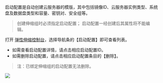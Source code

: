 启动配置是自动创建云服务器的模版，其中包括镜像ID、云服务器实例类型、系统盘及数据盘类型和容量、密钥对、安全组等。

>创建伸缩组时必须指定启动配置；
> 启动配置一经创建后其属性将不能编辑。

打开 [弹性伸缩控制台](http://console.tce.fsphere.cn/autoscaling/config)，选择导航条的【启动配置】即可查看列表。
- 如需查看启动配置详情，请点击相应启动配置ID。
- 如需删除启动配置，请点击相应启动配置条目的【删除】。

> 注：已绑定伸缩组的启动配置无法删除。

![](http://imgcache.tcecqpoc.fsphere.cn/image/mccdn.qcloud.com/static/img/63162a40f0b01336f1c1d2dd6fa50f5b/image.png)